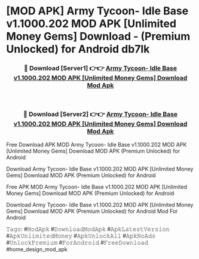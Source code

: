 # [MOD APK] Army Tycoon- Idle Base v1.1000.202 MOD APK [Unlimited Money Gems] Download - (Premium Unlocked) for Android db7lk



<div align="center">
<h3>🔴 Download [Server1] 👉👉 <a href="https://momento.my/?title=Army_Tycoon-_Idle_Base_v1.1000.202_MOD_APK_[Unlimited_Money_Gems]_Download">Army Tycoon- Idle Base v1.1000.202 MOD APK [Unlimited Money Gems] Download Mod Apk</a></h3><br>

<h3>🔴 Download [Server2] 👉👉 <a href="https://momento.my/?title=Army_Tycoon-_Idle_Base_v1.1000.202_MOD_APK_[Unlimited_Money_Gems]_Download">Army Tycoon- Idle Base v1.1000.202 MOD APK [Unlimited Money Gems] Download Mod Apk</a></h3>
</div>



Free Download APK MOD Army Tycoon- Idle Base v1.1000.202 MOD APK [Unlimited Money Gems] Download MOD APK (Premium Unlocked) for Android

Download Army Tycoon- Idle Base v1.1000.202 MOD APK [Unlimited Money Gems] Download MOD APK (Premium Unlocked) for Android

Free APK MOD Army Tycoon- Idle Base v1.1000.202 MOD APK [Unlimited Money Gems] Download MOD APK (Premium Unlocked) for Android

Download Army Tycoon- Idle Base v1.1000.202 MOD APK [Unlimited Money Gems] Download MOD APK (Premium Unlocked) for Android Mod For Android

𝚃𝚊𝚐𝚜: #𝙼𝚘𝚍𝙰𝚙𝚔 #𝙳𝚘𝚠𝚗𝚕𝚘𝚊𝚍𝙼𝚘𝚍𝙰𝚙𝚔 #𝙰𝚙𝚔𝙻𝚊𝚝𝚎𝚜𝚝𝚅𝚎𝚛𝚜𝚒𝚘𝚗 #𝙰𝚙𝚔𝚄𝚗𝚕𝚒𝚖𝚒𝚝𝚎𝚍𝙼𝚘𝚗𝚎𝚢 #𝙰𝚙𝚔𝚄𝚗𝚕𝚘𝚌𝚔𝙰𝚕𝚕 #𝙰𝚙𝚔𝙽𝚘𝙰𝚍𝚜 #𝚄𝚗𝚕𝚘𝚌𝚔𝙿𝚛𝚎𝚖𝚒𝚞𝚖 #𝙵𝚘𝚛𝙰𝚗𝚍𝚛𝚘𝚒𝚍 #𝙵𝚛𝚎𝚎𝙳𝚘𝚠𝚗𝚕𝚘𝚊𝚍 #home_design_mod_apk
